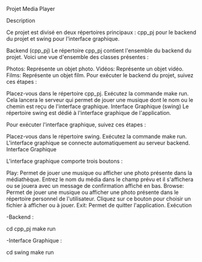 Projet Media Player

Description

Ce projet est divisé en deux répertoires principaux : cpp_pj pour le backend du projet et swing pour l'interface graphique.

Backend (cpp_pj)
Le répertoire cpp_pj contient l'ensemble du backend du projet. Voici une vue d'ensemble des classes présentes :

Photos: Représente un objet photo.
Vidéos: Représente un objet vidéo.
Films: Représente un objet film.
Pour exécuter le backend du projet, suivez ces étapes :

Placez-vous dans le répertoire cpp_pj.
Exécutez la commande make run.
Cela lancera le serveur qui permet de jouer une musique dont le nom ou le chemin est reçu de l'interface graphique.
Interface Graphique (swing)
Le répertoire swing est dédié à l'interface graphique de l'application.

Pour exécuter l'interface graphique, suivez ces étapes :

Placez-vous dans le répertoire swing.
Exécutez la commande make run.
L'interface graphique se connecte automatiquement au serveur backend.
Interface Graphique

L'interface graphique comporte trois boutons :

Play: Permet de jouer une musique ou afficher une photo présente dans la médiathèque. Entrez le nom du média dans le champ prévu et il s'affichera ou se jouera avec un message de confirmation affiché en bas.
Browse: Permet de jouer une musique ou afficher une photo présente dans le répertoire personnel de l'utilisateur. Cliquez sur ce bouton pour choisir un fichier à afficher ou à jouer.
Exit: Permet de quitter l'application.
Exécution

-Backend :

cd cpp_pj
make run


-Interface Graphique :

cd swing
make run